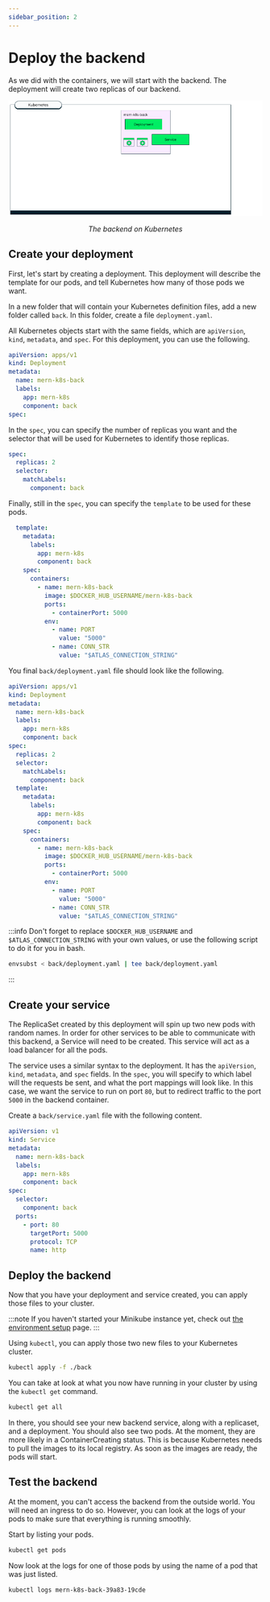 ```yaml
---
sidebar_position: 2
---
```

# Deploy the backend

As we did with the containers, we will start with the backend. The deployment will create two replicas of our backend.

![Backend deployment](/img/kubernetes/back.png#center)
_<div align="center">The backend on Kubernetes</div>_

## Create your deployment
First, let's start by creating a deployment. This deployment will describe the template for our pods, and tell Kubernetes how many of those pods we want.

In a new folder that will contain your Kubernetes definition files, add a new folder called `back`. In this folder, create a file `deployment.yaml`.

All Kubernetes objects start with the same fields, which are `apiVersion`, `kind`, `metadata`, and `spec`. For this deployment, you can use the following.

```yaml
apiVersion: apps/v1
kind: Deployment
metadata:
  name: mern-k8s-back
  labels:
    app: mern-k8s
    component: back
spec:
```

In the `spec`, you can specify the number of replicas you want and the selector that will be used for Kubernetes to identify those replicas.

```yaml
spec:
  replicas: 2
  selector: 
    matchLabels:
      component: back
```

Finally, still in the `spec`, you can specify the `template` to be used for these pods. 

```yaml
  template:
    metadata: 
      labels:
        app: mern-k8s
        component: back
    spec:
      containers:
        - name: mern-k8s-back
          image: $DOCKER_HUB_USERNAME/mern-k8s-back
          ports: 
            - containerPort: 5000
          env: 
            - name: PORT
              value: "5000"
            - name: CONN_STR
              value: "$ATLAS_CONNECTION_STRING"
```

You final `back/deployment.yaml` file should look like the following.

```yaml
apiVersion: apps/v1
kind: Deployment
metadata:
  name: mern-k8s-back
  labels:
    app: mern-k8s
    component: back
spec:
  replicas: 2
  selector: 
    matchLabels:
      component: back
  template:
    metadata: 
      labels:
        app: mern-k8s
        component: back
    spec:
      containers:
        - name: mern-k8s-back
          image: $DOCKER_HUB_USERNAME/mern-k8s-back
          ports: 
            - containerPort: 5000
          env: 
            - name: PORT
              value: "5000"
            - name: CONN_STR
              value: "$ATLAS_CONNECTION_STRING"
```

:::info
Don't forget to replace `$DOCKER_HUB_USERNAME` and `$ATLAS_CONNECTION_STRING` with your own values, or use the following script to do it for you in bash.

```bash
envsubst < back/deployment.yaml | tee back/deployment.yaml
```
:::

## Create your service

The ReplicaSet created by this deployment will spin up two new pods with random names. In order for other services to be able to communicate with this backend, a Service will need to be created. This service will act as a load balancer for all the pods.

The service uses a similar syntax to the deployment. It has the `apiVersion`, `kind`, `metadata`, and `spec` fields. In the `spec`, you will specify to which label will the requests be sent, and what the port mappings will look like. In this case, we want the service to run on port `80`, but to redirect traffic to the port `5000` in the backend container.

Create a `back/service.yaml` file with the following content.

```yaml
apiVersion: v1
kind: Service
metadata:
  name: mern-k8s-back
  labels:
    app: mern-k8s
    component: back
spec:
  selector:
    component: back
  ports:
    - port: 80
      targetPort: 5000
      protocol: TCP
      name: http
```

## Deploy the backend

Now that you have your deployment and service created, you can apply those files to your cluster. 

:::note
If you haven't started your Minikube instance yet, check out [the environment setup](/docs/environment-setup/minikube) page.
:::

Using `kubectl`, you can apply those two new files to your Kubernetes cluster.

```bash
kubectl apply -f ./back
```

You can take at look at what you now have running in your cluster by using the `kubectl get` command.

```bash
kubectl get all
```

In there, you should see your new backend service, along with a replicaset, and a deployment. You should also see two pods. At the moment, they are more likely in a ContainerCreating status. This is because Kubernetes needs to pull the images to its local registry. As soon as the images are ready, the pods will start.

## Test the backend

At the moment, you can't access the backend from the outside world. You will need an ingress to do so. However, you can look at the logs of your pods to make sure that everything is running smoothly.

Start by listing your pods.

```bash
kubectl get pods
```

Now look at the logs for one of those pods by using the name of a pod that was just listed.

```bash
kubectl logs mern-k8s-back-39a83-19cde
```
